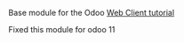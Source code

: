 Base module for the Odoo [Web Client tutorial](https://github.com/odoo/odoo/blob/8.0/doc/howtos/web.rst)

Fixed this module for odoo 11

